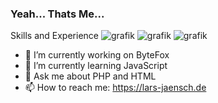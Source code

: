 ### Yeah... Thats Me...

Skills and Experience
![grafik](https://user-images.githubusercontent.com/53966702/201481679-730a0683-d428-405b-9df4-92df413d7939.png)
![grafik](https://user-images.githubusercontent.com/53966702/201481686-57ab5bea-8dab-43bb-8685-d0755a938b7e.png)
![grafik](https://user-images.githubusercontent.com/53966702/201481690-5adf826f-e60c-4c85-8803-faeb1a440b22.png)


- 🔭 I’m currently working on ByteFox
- 🌱 I’m currently learning JavaScript
- 💬 Ask me about PHP and HTML
- 📫 How to reach me: https://lars-jaensch.de
